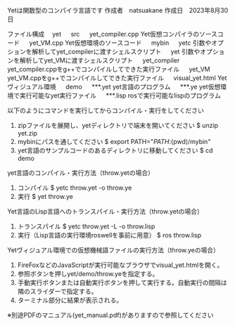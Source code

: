 Yetは関数型のコンパイラ言語です
作成者　natsuakane
作成日　2023年8月30日

ファイル構成
　yet
　  src
　    yet_compiler.cpp 	Yet仮想コンパイラのソースコード
　    yet_VM.cpp       	Yet仮想環境のソースコード
　  mybin
　    yetc		引数やオプションを解析してyet_compilerに渡すシェルスクリプト
　    yet		引数やオプションを解析してyet_VMに渡すシェルスクリプト
　    yet_compiler	yet_compiler.cppをg++でコンパイルしてできた実行ファイル
　    yet_VM		yet_VM.cppをg++でコンパイルしてできた実行ファイル
　    visual_yet.html	Yetヴィジュアル環境
　  demo
　    ***.yet 		yet言語のプログラム
　    ***.ye		yet仮想環境で実行可能なyet実行ファイル
　    ***.lisp		rosで実行可能なlispのプログラム

以下のようにコマンドを実行してからコンパイル・実行をしてください
  1. zipファイルを展開し、yetディレクトリで端末を開いてください
    $ unzip yet.zip
  2. mybinにパスを通してください
    $ export PATH="$PATH:$(pwd)/mybin"
  3. yet言語のサンプルコードのあるディレクトリに移動してください
    $ cd demo
    
yet言語のコンパイル・実行方法（throw.yetの場合）
  1. コンパイル
    $ yetc throw.yet -o throw.ye
  2. 実行
    $ yet throw.ye
  
Yet言語のLisp言語へのトランスパイル・実行方法（throw.yetの場合）
  1. トランスパイル
    $ yetc throw.yet -L -o throw.lisp
  2. 実行（Lisp言語の実行環境roswellを事前に用意）
    $ ros throw.lisp

Yetヴィジュアル環境での仮想機械語ファイルの実行方法（throw.yeの場合）
  1. FireFoxなどのJavaScriptが実行可能なブラウザでvisual_yet.htmlを開く。
  2. 参照ボタンを押しyet/demo/throw.yeを指定する。
  3. 手動実行ボタンまたは自動実行ボタンを押して実行する。自動実行の間隔は隣のスライダーで指定する。
  4. ターミナル部分に結果が表示される。

※別途PDFのマニュアル(yet_manual.pdf)がありますので参照してください
